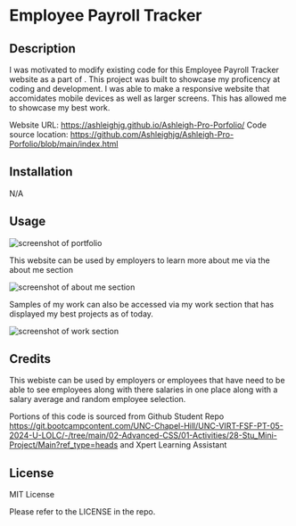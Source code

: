 # Employee Payroll Tracker



## Description


I was motivated to modify existing code for this Employee Payroll Tracker website as a part of  . This project was built to showcase my proficency at coding and development. I was able to make a responsive website that accomidates mobile devices as well as larger screens. This has allowed me to showcase my best work.


Website URL: https://ashleighjg.github.io/Ashleigh-Pro-Porfolio/
Code source location: https://github.com/Ashleighjg/Ashleigh-Pro-Porfolio/blob/main/index.html

## Installation

N/A

## Usage



![screenshot of portfolio](C:\Users\ashle\bootcamp\Ashleigh-Portfolio\Images\portfolioscreenshot.JPG)

This website can be used by employers to learn more about me via the about me section

 ![screenshot of about me section](C:\Users\ashle\bootcamp\Ashleigh-Portfolio\Images\aboutme.JPG)

   
Samples of my work can also be accessed via my work section that has displayed my best projects as of today.

 ![screenshot of work section](C:\Users\ashle\bootcamp\Ashleigh-Portfolio\Images\work.JPG)
 


## Credits

This webiste can be used by employers or employees that have need to be able to see employees along with there salaries in one place along with a salary average and random employee selection.

Portions of this code is sourced from Github Student Repo https://git.bootcampcontent.com/UNC-Chapel-Hill/UNC-VIRT-FSF-PT-05-2024-U-LOLC/-/tree/main/02-Advanced-CSS/01-Activities/28-Stu_Mini-Project/Main?ref_type=heads  and Xpert Learning Assistant

## License

MIT License

Please refer to the LICENSE in the repo.
